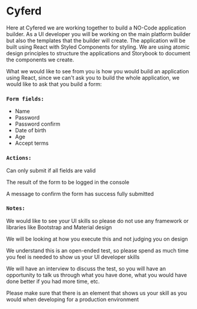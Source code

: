 # Cyferd

Here at Cyfered we are working together to build a NO-Code application builder. As a UI developer you will be working on the main platform builder but also the templates that the builder will create. The application will be built using React with Styled Components for styling. We are using atomic design principles to structure the applications and Storybook to document the components we create.

What we would like to see from you is how you would build an application using React, since we can't ask you to build the whole application, we would like to ask that you build a form:

### `Form fields:`

- Name
- Password
- Password confirm
- Date of birth
- Age
- Accept terms

### `Actions:`

Can only submit if all fields are valid

The result of the form to be logged in the console

A message to confirm the form has success fully submitted

### `Notes:`

We would like to see your UI skills so please do not use any framework or libraries like Bootstrap and Material design

We will be looking at how you execute this and not judging you on design

We understand this is an open-ended test, so please spend as much time you feel is needed to show us your UI developer skills

We will have an interview to discuss the test, so you will have an opportunity to talk us through what you have done, what you would have done better if you had more time, etc.

Please make sure that there is an element that shows us your skill as you would when developing for a production environment
